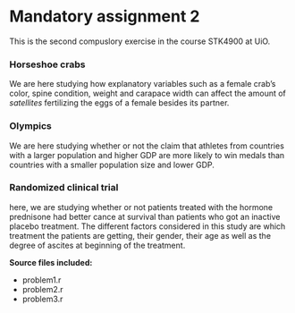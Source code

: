 ﻿# Mandatory assignment 2
This is the second compuslory exercise in the course STK4900 at UiO.

### Horseshoe crabs
We are here studying how explanatory variables such as a female crab’s color, spine condition, weight and carapace width can affect the
amount of *satellites* fertilizing the eggs of a female besides its partner.

### Olympics
We are here studying whether or not the claim that athletes from countries with a larger population and higher GDP are more likely to
win medals than countries with a smaller population size and lower GDP.

### Randomized clinical trial
here, we are studying whether or not patients treated with the hormone prednisone had better cance at survival than patients who got an 
inactive placebo treatment. The different factors considered in this study are which treatment the patients are getting, their gender,
their age as well as the degree of ascites at beginning of the treatment.

**Source files included:**
 - problem1.r
 - problem2.r
 - problem3.r


 
